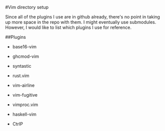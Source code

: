 #Vim directory setup

Since all of the plugins I use are in github already, there's no point in taking up more space in the repo with them. I might eventually use submodules. However, I would like to list which plugins I use for reference.

##Plugins

- base16-vim

- ghcmod-vim

- syntastic

- rust.vim

- vim-airline

- vim-fugitive

- vimproc.vim

- haskell-vim

- CtrlP

